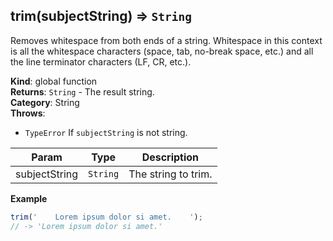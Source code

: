 <a name="trim"></a>

## trim(subjectString) ⇒ <code>String</code>
Removes whitespace from both ends of a string.
Whitespace in this context is all the whitespace characters (space, tab, no-break space, etc.)
and all the line terminator characters (LF, CR, etc.).

**Kind**: global function  
**Returns**: <code>String</code> - The result string.  
**Category**: String  
**Throws**:

- <code>TypeError</code> If `subjectString` is not string.


| Param | Type | Description |
| --- | --- | --- |
| subjectString | <code>String</code> | The string to trim. |

**Example**  
```js
trim('    Lorem ipsum dolor si amet.    ');
// -> 'Lorem ipsum dolor si amet.'
```
